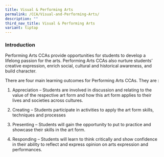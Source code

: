 ```yaml
---
title: Visual & Performing Arts
permalink: /CCA/Visual-and-Performing-Arts/
description: ""
third_nav_title: Visual & Performing Arts
variant: tiptap
---
```

<h3>Introduction</h3>
<p>Performing Arts CCAs provide opportunities for students to develop a lifelong
passion for the arts. Performing Arts CCAs also nurture students’ creative
expression, enrich social, cultural and historical awareness, and build
character.</p>
<p></p>
<p>There are four main learning outcomes for Performing Arts CCAs. They are
:</p>
<ol data-tight="true" class="tight">
<li>
<p>Appreciation – Students are involved in discussion and relating to the
value of the respective art form and how this art form applies to their
lives and societies across cultures.</p>
</li>
<li>
<p>Creating – Students participate in activities to apply the art form skills,
techniques and processes</p>
</li>
<li>
<p>Presenting – Students will gain the opportunity to put to practice and
showcase their skills in the art form.</p>
</li>
<li>
<p>Responding – Students will learn to think critically and show confidence
in their ability to reflect and express opinion on arts expression and
performances.</p>
</li>
</ol>
<p></p>